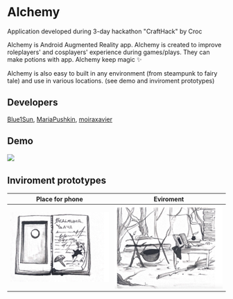 # Alchemy
Application developed during 3-day hackathon "CraftHack" by Croc

Alchemy is Android Augmented Reality app. Alchemy is created to improve roleplayers' and cosplayers' experience during games/plays. They can make potions with app. Alchemy keep magic ✨ 

Alchemy is also easy to built in any environment (from steampunk to fairy tale) and use in various locations.
(see demo and inviroment prototypes)

## Developers
[Blue1Sun](https://github.com/Blue1Sun), 
[MariaPushkin](https://github.com/MariaPushkin), 
[moiraxavier](https://github.com/moiraxavier)

## Demo
![](alchemy.gif)

## Inviroment prototypes 
| Place for phone          |  Eviroment               |
:-------------------------:|:-------------------------:
![](enviroment-1.png)      | ![](enviroment-2.png)
